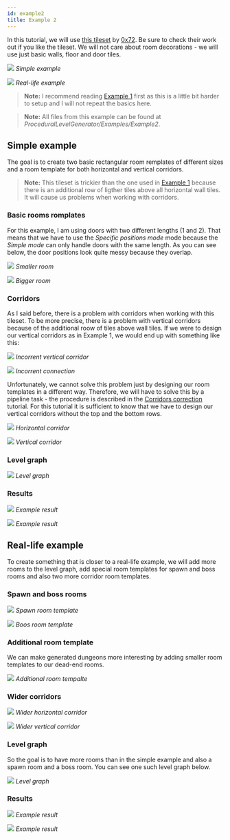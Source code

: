 ```yaml
---
id: example2
title: Example 2
---
```


In this tutorial, we will use [this tileset](https://0x72.itch.io/dungeontileset-ii) by [0x72](https://0x72.itch.io/). Be sure to check their work out if you like the tileset. We will not care about room decorations - we will use just basic walls, floor and  door tiles.

<div class="two-columns">
<div>

![](assets/example2_result1.png)
*Simple example*

</div>

<div>

![](assets/example2_result_reallife1.png)
*Real-life example*

</div>
</div>

> **Note:** I recommend reading [Example 1](example1.md) first as this is a little bit harder to setup and I will not repeat the basics here.

> **Note:** All files from this example can be found at *ProceduralLevelGenerator/Examples/Example2*.

## Simple example

The goal is to create two basic rectangular room remplates of different sizes and a room template for both horizontal and vertical corridors.

> **Note:** This tileset is trickier than the one used in [Example 1](example1.md) because there is an additional row of ligther tiles above all horizontal wall tiles. It will cause us problems when working with corridors.

### Basic rooms romplates

For this example, I am using doors with two different lengths (1 and 2). That means that we have to use the *Specific positions mode* mode because the *Simple mode* can only handle doors with the same length. As you can see below, the door positions look quite messy because they overlap.

<div class="two-columns">
<div>

![](assets/example2_room1.png)
*Smaller room*

</div>

<div>

![](assets/example2_room2.png)
*Bigger room*

</div>
</div>

### Corridors

As I said before, there is a problem with corridors when working with this tileset. To be more precise, there is a problem with vertical corridors because of the additional roow of tiles above wall tiles. If we were to design our vertical corridors as in Example 1, we would end up with something like this:

<div class="two-columns">
<div>

![](assets/example2_wrong_corridor.png)
*Incorrent vertical corridor*

</div>

<div>

![](assets/example2_wrong_corridor2.png)
*Incorrent connection*

</div>
</div>

Unfortunately, we cannot solve this problem just by designing our room templates in a different way. Therefore, we will have to solve this by a pipeline task - the procedure is described in the [Corridors correction](corridorsCorrection.md) tutorial. For this tutorial it is sufficient to know that we have to design our vertical corridors without the top and the bottom rows.

<div class="two-columns">
<div>

![](assets/example2_corridor_horizontal.png)
*Horizontal corridor*

</div>

<div>

![](assets/example2_corridor_vertical.png)
*Vertical corridor*

</div>
</div>

### Level graph

![](assets/example2_level_graph1.png)
*Level graph*

### Results

<div class="two-columns">
<div>

![](assets/example2_result2.png)
*Example result*

</div>

<div>

![](assets/example2_result3.png)
*Example result*

</div>
</div>

## Real-life example

To create something that is closer to a real-life example, we will add more rooms to the level graph, add special room templates for spawn and boss rooms and also two more corridor room templates.

### Spawn and boss rooms

<div class="two-columns">
<div>

![](assets/example2_spawn.png)
*Spawn room template*

</div>

<div>

![](assets/example2_boss.png)
*Boos room template*

</div>
</div>

### Additional room template

We can make generated dungeons more interesting by adding smaller room templates to our dead-end rooms.

<div class="two-columns">
<div>

![](assets/example2_room3.png)
*Additional room tempalte*

</div>
</div>

### Wider corridors

<div class="two-columns">
<div>

![](assets/example2_corridor_horizontal2.png)
*Wider horizontal corridor*

</div>

<div>

![](assets/example2_corridor_vertical2.png)
*Wider vertical corridor*

</div>
</div>

### Level graph

So the goal is to have more rooms than in the simple example and also a spawn room and a boss room. You can see one such level graph below.

![](assets/example2_level_graph2.png)
*Level graph*

### Results

![](assets/example2_result_reallife2.png)
*Example result*

![](assets/example2_result_reallife3.png)
*Example result*
